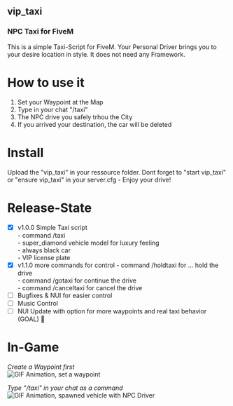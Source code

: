 ## vip_taxi
### NPC Taxi for FiveM

This is a simple Taxi-Script for FiveM. Your Personal Driver brings you to your desire location in style. It does not need any Framework.

# **How to use it**

1. Set your Waypoint at the Map
2. Type in your chat "/taxi"
3. The NPC drive you safely trhou the City
4. If you arrived your destination, the car will be deleted

# **Install**

Upload the "vip_taxi" in your ressource folder. Dont forget to "start vip_taxi" or "ensure vip_taxi" in your server.cfg - Enjoy your drive!  

# Release-State
- [x] v1.0.0 Simple Taxi script  
      - command /taxi  
      - super_diamond vehicle model for luxury feeling  
      - always black car  
      - VIP license plate  
- [x] v1.1.0 more commands for control
      - command /holdtaxi for ... hold the drive  
      - command /gotaxi for continue the drive  
      - command /canceltaxi for cancel the drive  
- [ ] Bugfixes & NUI for easier control
- [ ] Music Control
- [ ] NUI Update with option for more waypoints and real taxi behavior (GOAL) :tada:

# **In-Game**
*Create a Waypoint first*  
![GIF Animation, set a waypoint](https://i.postimg.cc/6327rXhM/waypoint.gif)  
  
*Type "/taxi" in your chat as a command*  
![GIF Animation, spawned vehicle with NPC Driver](https://i.postimg.cc/9FG7gcHS/drive.gif)
